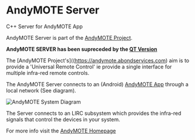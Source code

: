 # AndyMOTE Server
C++ Server for AndyMOTE App

AndyMOTE Server is part of the [AndyMOTE Project](https://andymote.abondservices.com).

**AndyMOTE SERVER has been supreceded by the [QT Version](https://github.com/OrangeReaper/qtAndymoteServer)**

The [AndyMOTE Project's]((https://andymote.abondservices.com) aim is to provide a 'Universal Remote Control' ie provide a single interface for multiple infra-red remote controls.

The AndyMOTE Server connects to an (Android) [AndyMOTE App](https://andymote.abondservices.com/) through a local network (See diagram).

![AndyMOTE System Diagram](https://i.ibb.co/xq8Z1q5/system.png)

The Server connects to an LIRC subsystem which provides the infra-red signals that control the devices in your system.

For more info visit the [AndyMOTE Homepage](https://andymote.abondservices.com)
